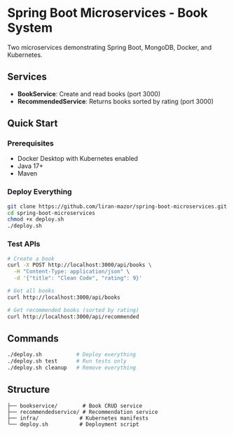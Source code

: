 # Spring Boot Microservices - Book System

Two microservices demonstrating Spring Boot, MongoDB, Docker, and Kubernetes.

## Services
- **BookService**: Create and read books (port 3000)
- **RecommendedService**: Returns books sorted by rating (port 3000)

## Quick Start

### Prerequisites
- Docker Desktop with Kubernetes enabled
- Java 17+
- Maven

### Deploy Everything
```bash
git clone https://github.com/liran-mazor/spring-boot-microservices.git
cd spring-boot-microservices
chmod +x deploy.sh
./deploy.sh
```

### Test APIs
```bash
# Create a book
curl -X POST http://localhost:3000/api/books \
  -H "Content-Type: application/json" \
  -d '{"title": "Clean Code", "rating": 9}'

# Get all books
curl http://localhost:3000/api/books

# Get recommended books (sorted by rating)
curl http://localhost:3000/api/recommended
```

## Commands
```bash
./deploy.sh           # Deploy everything
./deploy.sh test      # Run tests only
./deploy.sh cleanup   # Remove everything
```

## Structure
```
├── bookservice/        # Book CRUD service
├── recommendedservice/ # Recommendation service  
├── infra/             # Kubernetes manifests
└── deploy.sh          # Deployment script
```
